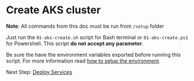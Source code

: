 # Create AKS cluster

**Note**: All commands from this doc must be run from `/setup` folder

Just run the `01-aks-create.sh` script for Bash terminal or `01-aks-create.ps1` for Powershell. This script **do not accept any parameter**.

Be sure the have the environment variables exported before running this script. For more information read [how to setup the environment](../../Setup.md).

Next Step: [Deploy Services](./02-deploy-apis.md)